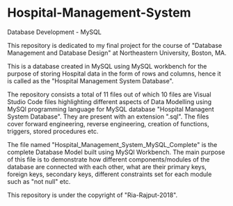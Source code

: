 # Hospital-Management-System
Database Development - MySQL

This repository is dedicated to my final project for the course of "Database Management and Database Design" at Northeastern University, Boston, MA.

This is a database created in MySQL using MySQL workbench for the purpose of storing Hospital data in the form of rows and columns, hence it is called as the "Hospital Management System Database". 

The repository consists a total of 11 files out of which 10 files are Visual Studio Code files highlighting different aspects of Data Modelling using MySQl programming language for MySQL database "Hospital Managent System Database". They are present with an extension ".sql". The files cover forward engineering, reverse engineering, creation of functions, triggers, stored procedures etc.

The file named "Hospital_Management_System_MySQL_Complete" is the complete Database Model built using MySQl Workbench. The main purpose of this file is to demonstrate how different components/modules of the database are connected with each other, what are their primary keys, foreign keys, secondary keys, different constraints set for each module such as "not null" etc.

This repository is under the copyright of "Ria-Rajput-2018".


